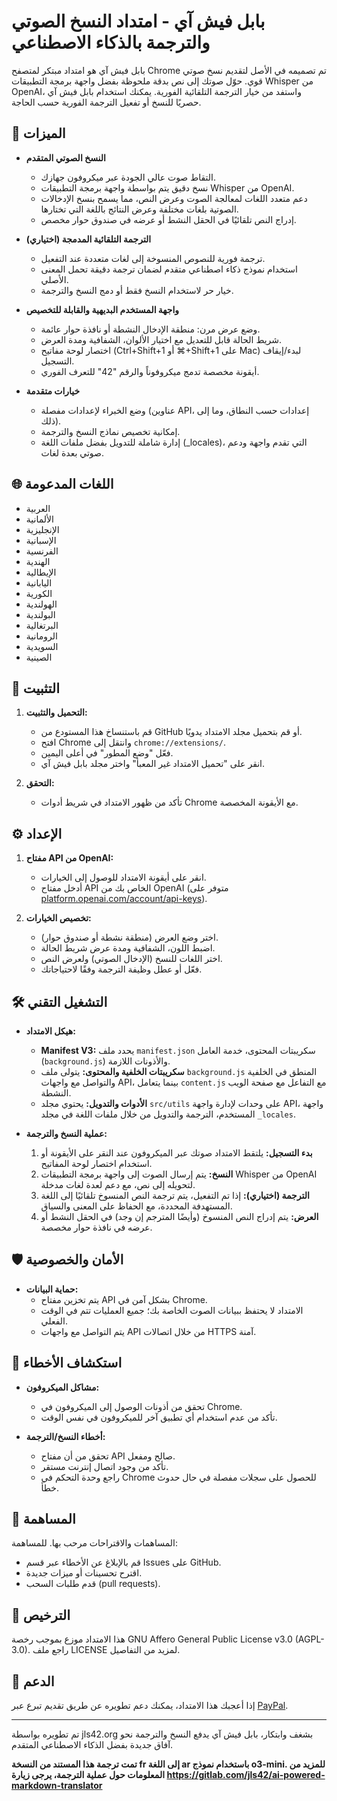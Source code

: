 # بابل فيش آي - امتداد النسخ الصوتي والترجمة بالذكاء الاصطناعي

بابل فيش آي هو امتداد مبتكر لمتصفح Chrome تم تصميمه في الأصل لتقديم نسخ صوتي قوي. حوّل صوتك إلى نص بدقة ملحوظة بفضل واجهة برمجة التطبيقات Whisper من OpenAI، واستفد من خيار الترجمة التلقائية الفورية. يمكنك استخدام بابل فيش آي حصريًا للنسخ أو تفعيل الترجمة الفورية حسب الحاجة.

## 🌟 الميزات

- **النسخ الصوتي المتقدم**
  - التقاط صوت عالي الجودة عبر ميكروفون جهازك.
  - نسخ دقيق يتم بواسطة واجهة برمجة التطبيقات Whisper من OpenAI.
  - دعم متعدد اللغات لمعالجة الصوت وعرض النص، مما يسمح بنسخ الإدخالات الصوتية بلغات مختلفة وعرض النتائج باللغة التي تختارها.
  - إدراج النص تلقائيًا في الحقل النشط أو عرضه في صندوق حوار مخصص.

- **الترجمة التلقائية المدمجة (اختياري)**
  - ترجمة فورية للنصوص المنسوخة إلى لغات متعددة عند التفعيل.
  - استخدام نموذج ذكاء اصطناعي متقدم لضمان ترجمة دقيقة تحمل المعنى الأصلي.
  - خيار حر لاستخدام النسخ فقط أو دمج النسخ والترجمة.

- **واجهة المستخدم البديهية والقابلة للتخصيص**
  - وضع عرض مرن: منطقة الإدخال النشطة أو نافذة حوار عائمة.
  - شريط الحالة قابل للتعديل مع اختيار الألوان، الشفافية ومدة العرض.
  - اختصار لوحة مفاتيح (Ctrl+Shift+1 أو ⌘+Shift+1 على Mac) لبدء/إيقاف التسجيل.
  - أيقونة مخصصة تدمج ميكروفوناً والرقم "42" للتعرف الفوري.

- **خيارات متقدمة**
  - وضع الخبراء لإعدادات مفصلة (عناوين API، إعدادات حسب النطاق، وما إلى ذلك).
  - إمكانية تخصيص نماذج النسخ والترجمة.
  - إدارة شاملة للتدويل بفضل ملفات اللغة (_locales)، التي تقدم واجهة ودعم صوتي بعدة لغات.

## 🌐 اللغات المدعومة

- العربية
- الألمانية
- الإنجليزية
- الإسبانية
- الفرنسية
- الهندية
- الإيطالية
- اليابانية
- الكورية
- الهولندية
- البولندية
- البرتغالية
- الرومانية
- السويدية
- الصينية

## 🚀 التثبيت

1. **التحميل والتثبيت:**
   - قم باستنساخ هذا المستودع من GitHub أو قم بتحميل مجلد الامتداد يدويًا.
   - افتح Chrome وانتقل إلى `chrome://extensions/`.
   - فعّل "وضع المطور" في أعلى اليمين.
   - انقر على "تحميل الامتداد غير المعبأ" واختر مجلد بابل فيش آي.

2. **التحقق:**
   - تأكد من ظهور الامتداد في شريط أدوات Chrome مع الأيقونة المخصصة.

## ⚙️ الإعداد

1. **مفتاح API من OpenAI:**
   - انقر على أيقونة الامتداد للوصول إلى الخيارات.
   - أدخل مفتاح API الخاص بك من OpenAI (متوفر على [platform.openai.com/account/api-keys](https://platform.openai.com/account/api-keys)).

2. **تخصيص الخيارات:**
   - اختر وضع العرض (منطقة نشطة أو صندوق حوار).
   - اضبط اللون، الشفافية ومدة عرض شريط الحالة.
   - اختر اللغات للنسخ (الإدخال الصوتي) ولعرض النص.
   - فعّل أو عطل وظيفة الترجمة وفقًا لاحتياجاتك.

## 🛠️ التشغيل التقني

- **هيكل الامتداد:**
  - **Manifest V3:** يحدد ملف `manifest.json` سكريبتات المحتوى، خدمة العامل (`background.js`) والأذونات اللازمة.
  - **سكريبتات الخلفية والمحتوى:** يتولى ملف `background.js` المنطق في الخلفية والتواصل مع واجهات API، بينما يتعامل `content.js` مع التفاعل مع صفحة الويب النشطة.
  - **الأدوات والتدويل:** يحتوي مجلد `src/utils` على وحدات لإدارة واجهة API، واجهة المستخدم، الترجمة والتدويل من خلال ملفات اللغة في مجلد `_locales`.

- **عملية النسخ والترجمة:**
  1. **بدء التسجيل:** يلتقط الامتداد صوتك عبر الميكروفون عند النقر على الأيقونة أو استخدام اختصار لوحة المفاتيح.
  2. **النسخ:** يتم إرسال الصوت إلى واجهة برمجة التطبيقات Whisper من OpenAI لتحويله إلى نص، مع دعم لعدة لغات مدخلة.
  3. **الترجمة (اختياري):** إذا تم التفعيل، يتم ترجمة النص المنسوخ تلقائيًا إلى اللغة المستهدفة المحددة، مع الحفاظ على المعنى والسياق.
  4. **العرض:** يتم إدراج النص المنسوخ (وأيضًا المترجم إن وجد) في الحقل النشط أو عرضه في نافذة حوار مخصصة.

## 🛡️ الأمان والخصوصية

- **حماية البيانات:**
  - يتم تخزين مفتاح API بشكل آمن في Chrome.
  - الامتداد لا يحتفظ ببيانات الصوت الخاصة بك؛ جميع العمليات تتم في الوقت الفعلي.
  - يتم التواصل مع واجهات API من خلال اتصالات HTTPS آمنة.

## 🔧 استكشاف الأخطاء

- **مشاكل الميكروفون:**
  - تحقق من أذونات الوصول إلى الميكروفون في Chrome.
  - تأكد من عدم استخدام أي تطبيق آخر للميكروفون في نفس الوقت.

- **أخطاء النسخ/الترجمة:**
  - تحقق من أن مفتاح API صالح ومفعل.
  - تأكد من وجود اتصال إنترنت مستقر.
  - راجع وحدة التحكم في Chrome للحصول على سجلات مفصلة في حال حدوث خطأ.

## 🤝 المساهمة

المساهمات والاقتراحات مرحب بها. للمساهمة:
- قم بالإبلاغ عن الأخطاء عبر قسم Issues على GitHub.
- اقترح تحسينات أو ميزات جديدة.
- قدم طلبات السحب (pull requests).

## 📄 الترخيص

هذا الامتداد موزع بموجب رخصة GNU Affero General Public License v3.0 (AGPL-3.0). راجع ملف LICENSE لمزيد من التفاصيل.

## 💝 الدعم

إذا أعجبك هذا الامتداد، يمكنك دعم تطويره عن طريق تقديم تبرع عبر [PayPal](https://paypal.me/jls).

---
تم تطويره بواسطة jls42.org بشغف وابتكار، بابل فيش آي يدفع النسخ والترجمة نحو آفاق جديدة بفضل الذكاء الاصطناعي المتقدم.

**تمت ترجمة هذا المستند من النسخة fr إلى اللغة ar باستخدام نموذج o3-mini. للمزيد من المعلومات حول عملية الترجمة، يرجى زيارة https://gitlab.com/jls42/ai-powered-markdown-translator**

